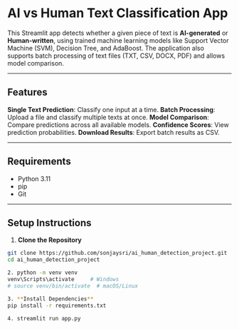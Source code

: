 # AI vs Human Text Classification App

This Streamlit app detects whether a given piece of text is **AI-generated** or **Human-written**, using trained machine learning models like Support Vector Machine (SVM), Decision Tree, and AdaBoost. The application also supports batch processing of text files (TXT, CSV, DOCX, PDF) and allows model comparison.

---

## Features

**Single Text Prediction**: Classify one input at a time.
**Batch Processing**: Upload a file and classify multiple texts at once.
**Model Comparison**: Compare predictions across all available models.
**Confidence Scores**: View prediction probabilities.
**Download Results**: Export batch results as CSV.

---

## Requirements

- Python 3.11
- pip
- Git

---

## Setup Instructions

1. **Clone the Repository**

```bash
git clone https://github.com/sonjaysri/ai_human_detection_project.git
cd ai_human_detection_project

2. python -m venv venv
venv\Scripts\activate     # Windows
# source venv/bin/activate  # macOS/Linux

3. **Install Dependencies**
pip install -r requirements.txt

4. streamlit run app.py
